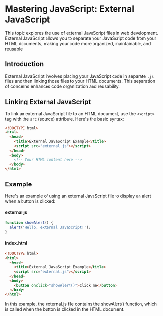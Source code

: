 # Mastering JavaScript: External JavaScript

This topic explores the use of external JavaScript files in web development. External JavaScript allows you to separate your JavaScript code from your HTML documents, making your code more organized, maintainable, and reusable.

## Introduction

External JavaScript involves placing your JavaScript code in separate `.js` files and then linking those files to your HTML documents. This separation of concerns enhances code organization and reusability.

## Linking External JavaScript

To link an external JavaScript file to an HTML document, use the `<script>` tag with the `src` (source) attribute. Here's the basic syntax:

```html
<!DOCTYPE html>
<html>
  <head>
    <title>External JavaScript Example</title>
    <script src="external.js"></script>
  </head>
  <body>
    <!-- Your HTML content here -->
  </body>
</html>
```

## Example

Here's an example of using an external JavaScript file to display an alert when a button is clicked:

#### external.js

```javascript
function showAlert() {
  alert('Hello, external JavaScript!');
}
```

#### index.html

```html
<!DOCTYPE html>
<html>
  <head>
    <title>External JavaScript Example</title>
    <script src="external.js"></script>
  </head>
  <body>
    <button onclick="showAlert()">Click me</button>
  </body>
</html>
```

In this example, the external.js file contains the showAlert() function, which is called when the button is clicked in the HTML document.
